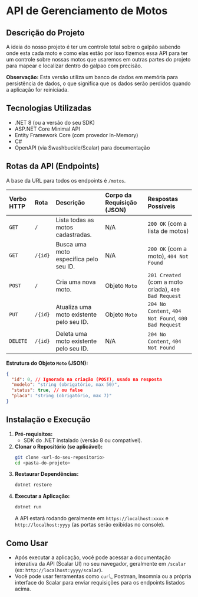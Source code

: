 # API de Gerenciamento de Motos

## Descrição do Projeto

A ideia do nosso projeto é ter um controle total sobre o galpão sabendo onde esta cada moto e como elas estão por isso fizemos essa API para ter um controle sobre nossas motos que usaremos em outras partes do projeto para mapear e localizar dentro do galpao com precisão.

**Observação:** Esta versão utiliza um banco de dados em memória para persistência de dados, o que significa que os dados serão perdidos quando a aplicação for reiniciada.

## Tecnologias Utilizadas

*   .NET 8 (ou a versão do seu SDK)
*   ASP.NET Core Minimal API
*   Entity Framework Core (com provedor In-Memory)
*   C#
*   OpenAPI (via Swashbuckle/Scalar) para documentação

## Rotas da API (Endpoints)

A base da URL para todos os endpoints é `/motos`.

| Verbo HTTP | Rota             | Descrição                                    | Corpo da Requisição (JSON) | Respostas Possíveis                                    |
| :--------- | :--------------- | :------------------------------------------- | :------------------------- | :----------------------------------------------------- |
| `GET`      | `/`              | Lista todas as motos cadastradas.            | N/A                        | `200 OK` (com a lista de motos)                        |
| `GET`      | `/{id}`          | Busca uma moto específica pelo seu ID.       | N/A                        | `200 OK` (com a moto), `404 Not Found`                 |
| `POST`     | `/`              | Cria uma nova moto.                          | Objeto `Moto`              | `201 Created` (com a moto criada), `400 Bad Request` |
| `PUT`      | `/{id}`          | Atualiza uma moto existente pelo seu ID.     | Objeto `Moto`              | `204 No Content`, `404 Not Found`, `400 Bad Request` |
| `DELETE`   | `/{id}`          | Deleta uma moto existente pelo seu ID.       | N/A                        | `204 No Content`, `404 Not Found`                      |

**Estrutura do Objeto `Moto` (JSON):**

```json
{
  "id": 0, // Ignorado na criação (POST), usado na resposta
  "modelo": "string (obrigatório, max 50)",
  "status": true, // ou false
  "placa": "string (obrigatório, max 7)"
}
```

## Instalação e Execução

1.  **Pré-requisitos:**
    *   SDK do .NET instalado (versão 8 ou compatível).
2.  **Clonar o Repositório (se aplicável):**
    ```bash
    git clone <url-do-seu-repositorio>
    cd <pasta-do-projeto>
    ```
3.  **Restaurar Dependências:**
    ```bash
    dotnet restore
    ```
4.  **Executar a Aplicação:**
    ```bash
    dotnet run
    ```
    A API estará rodando geralmente em `https://localhost:xxxx` e `http://localhost:yyyy` (as portas serão exibidas no console).

## Como Usar

*   Após executar a aplicação, você pode acessar a documentação interativa da API (Scalar UI) no seu navegador, geralmente em `/scalar` (ex: `http://localhost:yyyy/scalar`).
*   Você pode usar ferramentas como `curl`, Postman, Insomnia ou a própria interface do Scalar para enviar requisições para os endpoints listados acima.

